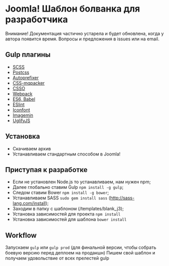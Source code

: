 # Joomla! Шаблон болванка для разработчика

Внимание! Документация частично устарела и будет обновлена, когда у автора появится время. Вопросы и предложения в issues или на email.

## Gulp плагины

* [SCSS](http://sass-scss.ru)
* [Postcss](https://github.com/postcss/postcss)
* [Autoprefixer](https://www.npmjs.com/package/gulp-autoprefixer)
* [CSS-mqpacker](https://github.com/hail2u/node-css-mqpacker)
* [CSSO](https://github.com/css/csso)
* [Webpack](https://webpack.github.io)
* [ES6, Babel](https://babeljs.io)
* [ESlint](http://eslint.org)
* [Iconfont](https://github.com/nfroidure/gulp-iconfont)
* [Imagemin](https://www.npmjs.com/package/gulp-imagemin)
* [UglifyJS](https://www.npmjs.com/package/gulp-uglify)

## Установка

* Скачиваем архив
* Устанавливаем стандартным способом в Joomla!

## Приступая к разработке

* Если не установлен Node.js то устанавливаем, нам нужен npm;
* Далее глобально ставим Gulp ```npm install -g gulp```;
* Следом ставим Bower ```npm install -g bower```;
* Устанавливаем SASS ```sudo gem install sass``` (http://sass-lang.com/install);
* Заходим в папку с шаблоном (/templates/blank_j3);
* Установка зависимостей для проекта ```npm install```
* Установка зависимостей для шаблона ```bower install```

## Workflow

Запускаем ```gulp``` или ```gulp prod``` (для финальной версии, чтобы собрать боевую версию перед деплоем на продакшн)
Пишем свой шаблон и получаем удовольствие от всех прелестей gulp

